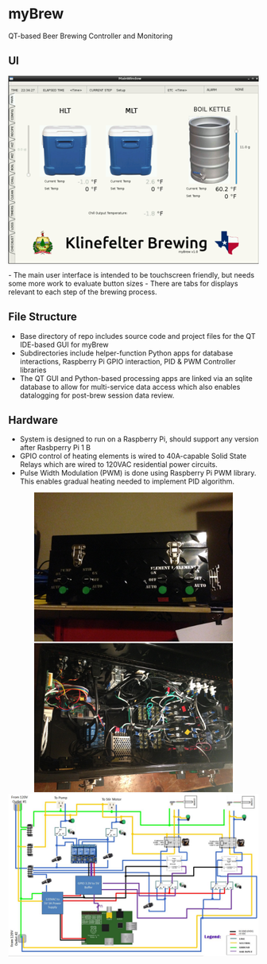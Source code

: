 # myBrew
QT-based Beer Brewing Controller and Monitoring

## UI
<p align="center"><img src="https://github.com/BillKlineVT/myBrew/blob/master/myBrew%20screenshots/myBrew%20UI%20screenshot.png?raw=true" width="800" align="middle"/></p>
- The main user interface is intended to be touchscreen friendly, but needs some more work to evaluate button sizes
- There are tabs for displays relevant to each step of the brewing process.

## File Structure
- Base directory of repo includes source code and project files for the QT IDE-based GUI for myBrew
- Subdirectories include helper-function Python apps for database interactions, Raspberry Pi GPIO interaction, PID & PWM Controller libraries
- The QT GUI and Python-based processing apps are linked via an sqlite database to allow for multi-service data access which also enables datalogging for post-brew session data review.
 
## Hardware
- System is designed to run on a Raspberry Pi, should support any version after Rasbperry Pi 1 B
- GPIO control of heating elements is wired to 40A-capable Solid State Relays which are wired to 120VAC residential power circuits.
- Pulse Width Modulation (PWM) is done using Raspberry Pi PWM library.  This enables gradual heating needed to implement PID algorithm.

<p align="center">
<img src="https://github.com/BillKlineVT/myBrew/blob/master/Documentation/myBrew%20Toolbox.JPG?raw=true" width="400"/>  <img src="https://github.com/BillKlineVT/myBrew/blob/master/Documentation/myBrew%20Toolbox%20internal.JPG?raw=true" width="400"/>
<img src="https://github.com/BillKlineVT/myBrew/blob/master/Documentation/myBrew%20v1%20schematic%20(2x%20120VAC%20circuits).JPG?raw=true" alt="" width="800"/> 
</p>
